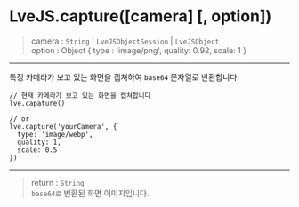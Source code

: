# LveJS.capture([camera] [, option])

> camera : `String` | `LveJSObjectSession` | `LveJSObject`  
> option : Object {
    type : 'image/png',
    quality: 0.92,
    scale: 1
  }

---

특정 카메라가 보고 있는 화면을 캡쳐하여 `base64` 문자열로 반환합니다.

```
// 현재 카메라가 보고 있는 화면을 캡쳐합니다
lve.capature()

// or
lve.capture('yourCamera', {
  type: 'image/webp',
  quality: 1,
  scale: 0.5
})
```

---

> return : `String`  
  `base64로` 변환된 화면 이미지입니다.